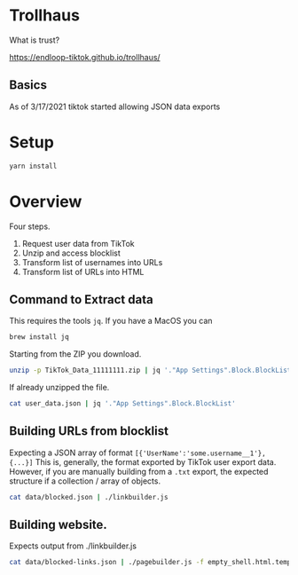 

# Trollhaus 

What is trust?

https://endloop-tiktok.github.io/trollhaus/


## Basics 

As of 3/17/2021 tiktok started allowing JSON data exports


# Setup

```js
yarn install
```

# Overview

Four steps.

1. Request user data from TikTok
2. Unzip and access blocklist
3. Transform list of usernames into URLs
4. Transform list of URLs into HTML

## Command to Extract data

This requires the tools `jq`. If you have a MacOS you can 

```sh
brew install jq
```

Starting from the ZIP you download.

```sh
unzip -p TikTok_Data_11111111.zip | jq '."App Settings".Block.BlockList'
```


If already unzipped the file.

```sh
cat user_data.json | jq '."App Settings".Block.BlockList'
```

## Building URLs from blocklist

Expecting a JSON array of format `[{'UserName':'some.username__1'},{...}]`
This is, generally, the format exported by TikTok user export data. However, if you are manually building from a `.txt` export, the expected structure if a collection / array of objects.

```sh
cat data/blocked.json | ./linkbuilder.js
```

## Building website.

Expects output from ./linkbuilder.js

```sh
cat data/blocked-links.json | ./pagebuilder.js -f empty_shell.html.template > docs/index.html
```



